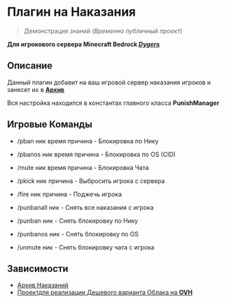 # Плагин на Наказания
> Демонстрация знаний (*Временно публичный проект*)

**Для игрокового сервера Minecraft Bedrock *[Dygers](https://dygers.fun/telegram)***

## Описание
Данный плагин добавит на ваш игровой сервер наказания игроков и занесет их в **[Архив](https://github.com/MELIX53/Banlist)**

Вся настройка находится в константах главного класса **PunishManager**

## Игровые Команды
- /pban ник время причина - Блокировка по Нику
- /pbanos ник время причина - Блокировка по OS (CID)
- /mute ник время причина - Блокировка Чата
- /pkick ник причина - Выбросить игрока с сервера
- /fire ник причина - Поджечь игрока


- /punbanall ник - Снять все наказания с игрока
- /punban ник - Снять блокировку по Нику
- /punbanos ник - Снять блокировку по OS
- /unmute ник - Снять блокировку чата с игрока

## Зависимости
- [Архив Наказаний](https://github.com/MELIX53/Banlist)
- [Проектдля реализации Дешевого варианта Облака на **OVH**](...)